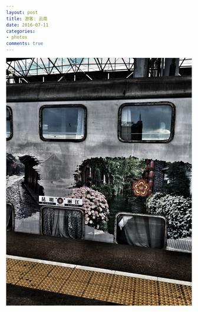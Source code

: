 ```yaml
---
layout: post
title: 游客: 云南
date: 2016-07-11
categories:
- photos
comments: true
---
```


![](./images/yunnan/train.jpg)
